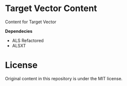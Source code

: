 # Target Vector Content


Content for Target Vector


**Dependecies**

- ALS Refactored
- ALSXT

# License

Original content in this repository is under the MIT license.